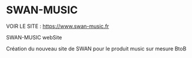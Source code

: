 # SWAN-MUSIC

VOIR LE SITE : https://www.swan-music.fr

SWAN-MUSIC webSite



Création du nouveau site de SWAN pour le produit music sur mesure BtoB 
